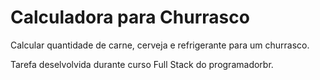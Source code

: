 # Calculadora para Churrasco
Calcular quantidade de carne, cerveja e refrigerante para um churrasco.

Tarefa deselvolvida durante curso Full Stack do programadorbr.
